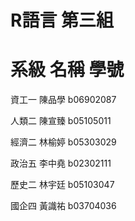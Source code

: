 # R語言 第三組
# 系級 名稱 學號

資工一 陳品學 b06902087

人類二 陳宣臻 b05105011

經濟二 林榆婷 b05303029

政治五 李中堯 b02302111

歷史二 林宇廷 b05103047

國企四 黃識祐 b03704036
